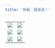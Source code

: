 ```yaml
---
title: '快看：圆滚滚！'
---
```

<table>
    <tr>
        <td>
            <img src="https://gitee.com/helloyuzz/sharepic/raw/master/panda/68031373.jpg">
        </td>
        <td>
        <img src="https://gitee.com/helloyuzz/sharepic/raw/master/panda/6843531313.jpg">
        </td>
    </tr>
    <tr>
        <td>
        <img src="https://gitee.com/helloyuzz/sharepic/raw/master/panda/682313535373.jpg">
        </td>
        <td>
        <img src="https://gitee.com/helloyuzz/sharepic/raw/master/panda/68138343.jpg">
        </td>
    </tr>
    <tr>
        <td>
        <img src="https://gitee.com/helloyuzz/sharepic/raw/master/panda/68393935333.jpg">
        </td>
        <td>
        <img src="https://gitee.com/helloyuzz/sharepic/raw/master/panda/683838343432333.jpg">
        </td>
    </tr>
</table>